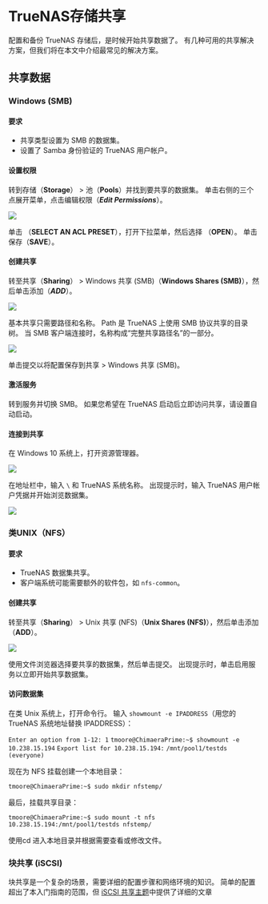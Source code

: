 # TrueNAS存储共享

配置和备份 TrueNAS 存储后，是时候开始共享数据了。 有几种可用的共享解决方案，但我们将在本文中介绍最常见的解决方案。 

## 共享数据

### Windows (SMB)

#### 要求

- 共享类型设置为 SMB 的数据集。
- 设置了 Samba 身份验证的 TrueNAS 用户帐户。

#### 设置权限

转到存储（**Storage**） > 池（**Pools**）并找到要共享的数据集。 单击右侧的三个点展开菜单，点击编辑权限（***Edit Permissions***）。

![](https://www.truenas.com/docs/images/CORE/12.0/StoragePoolsEditACL.png)

单击 （**SELECT AN ACL PRESET**），打开下拉菜单，然后选择 （**OPEN**）。 单击保存（**SAVE**）。

#### 创建共享

转至共享（**Sharing**） > Windows 共享 (SMB)（**Windows Shares (SMB)**），然后单击添加（***ADD***）。

![](https://www.truenas.com/docs/images/CORE/12.0/SharingSMBAdd.png)

基本共享只需要路径和名称。 Path 是 TrueNAS 上使用 SMB 协议共享的目录树。 当 SMB 客户端连接时，名称构成“完整共享路径名”的一部分。

![](https://www.truenas.com/docs/images/CORE/12.0/SharingSMBAddBasicExample.png)

单击提交以将配置保存到共享 > Windows 共享 (SMB)。

#### 激活服务

转到服务并切换 SMB。 如果您希望在 TrueNAS 启动后立即访问共享，请设置自动启动。

#### 连接到共享

在 Windows 10 系统上，打开资源管理器。

![](https://www.truenas.com/docs/images/CORE/WindowsFileBrowser.png)

在地址栏中，输入 `\` 和 TrueNAS 系统名称。 出现提示时，输入 TrueNAS 用户帐户凭据并开始浏览数据集。

![](https://www.truenas.com/docs/images/CORE/WindowsSMBShareConnected.png)

### 类UNIX（NFS）

#### 要求

- TrueNAS 数据集共享。
- 客户端系统可能需要额外的软件包，如 `nfs-common`。

#### 创建共享

转至共享（**Sharing**） > Unix 共享 (NFS)（**Unix Shares (NFS)**），然后单击添加（**ADD**）。

![](https://www.truenas.com/docs/images/CORE/12.0/SharingNFSAdd.png)

使用文件浏览器选择要共享的数据集，然后单击提交。 出现提示时，单击启用服务以立即开始共享数据集。

#### 访问数据集

在类 Unix 系统上，打开命令行。 输入 `showmount -e IPADDRESS`（用您的 TrueNAS 系统地址替换 IPADDRESS）：

`Enter an option from 1-12: 1`
`tmoore@ChimaeraPrime:~$ showmount -e 10.238.15.194`
`Export list for 10.238.15.194:`
`/mnt/pool1/testds (everyone)`

现在为 NFS 挂载创建一个本地目录：

`tmoore@ChimaeraPrime:~$ sudo mkdir nfstemp/`

最后，挂载共享目录：

`tmoore@ChimaeraPrime:~$ sudo mount -t nfs 10.238.15.194:/mnt/pool1/testds nfstemp/`

使用cd 进入本地目录并根据需要查看或修改文件。

### 块共享 (iSCSI)

块共享是一个复杂的场景，需要详细的配置步骤和网络环境的知识。 简单的配置超出了本入门指南的范围，但 [iSCSI 共享主题](https://www.truenas.com/docs/core/sharing/iscsi/iscsishare/)中提供了详细的文章

